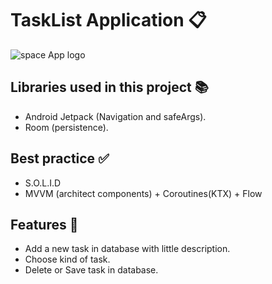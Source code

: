 # TaskList Application :clipboard:

 ![space App logo](logo_banner.png)

## Libraries used in this project :books:

- Android Jetpack (Navigation and safeArgs).
- Room (persistence).

## Best practice :white_check_mark:

- S.O.L.I.D
- MVVM (architect components) + Coroutines(KTX) + Flow

## Features :calling:

- Add a new task in database with little description.
- Choose kind of task.
- Delete or Save task in database.
